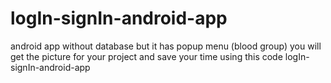 # logIn-signIn-android-app
android app without database but it has popup menu (blood group) you will get the picture for your project and save your time using this code logIn-signIn-android-app
